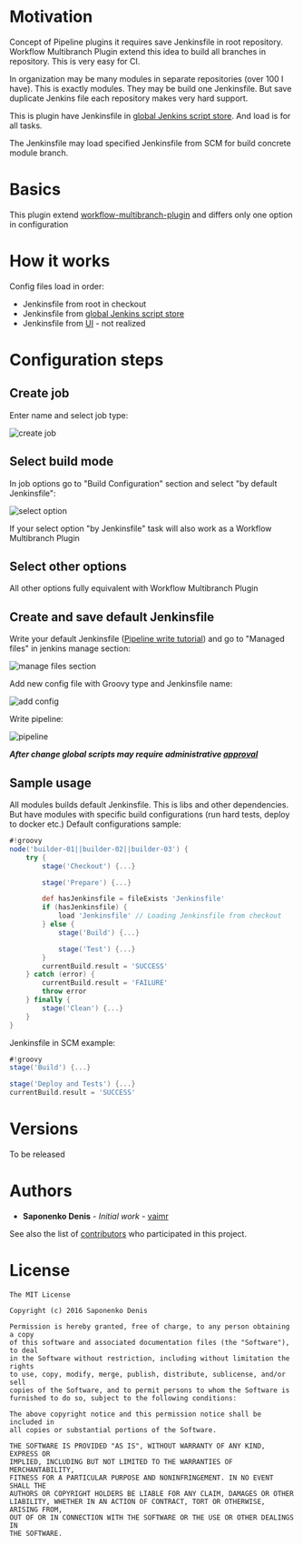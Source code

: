 # Motivation
Concept of Pipeline plugins it requires save Jenkinsfile in root repository. Workflow Multibranch Plugin extend this idea to build all branches in repository. This is very easy for CI.

In organization may be many modules in separate repositories (over 100 I have). This is exactly modules. They may be build one Jenkinsfile. But save duplicate Jenkins file each repository makes very hard support.

This is plugin have Jenkinsfile in [global Jenkins script store](https://github.com/jenkinsci/config-file-provider-plugin). And load is for all tasks. 

The Jenkinsfile may load specified Jenkinsfile from SCM for build concrete module branch.

# Basics
This plugin extend [workflow-multibranch-plugin](https://github.com/jenkinsci/workflow-multibranch-plugin) and differs only one option in configuration

# How it works
Config files load in order:

* Jenkinsfile from root in checkout
* Jenkinsfile from [global Jenkins script store](https://github.com/jenkinsci/config-file-provider-plugin)
* Jenkinsfile from [UI](https://jenkins.io/doc/book/pipeline/overview/#writing-pipeline-scripts-in-the-jenkins-ui) - not realized

# Configuration steps
## Create job
Enter name and select job type:

![create job](https://habrastorage.org/files/c77/cb7/9a7/c77cb79a7c794f7aa25827dafafb64b0.png)

## Select build mode
In job options go to "Build Configuration" section and select "by default Jenkinsfile":

![select option](https://habrastorage.org/files/112/bed/263/112bed26372e4b239e12353dc0d73ef6.png)


If your select option "by Jenkinsfile" task will also work as a Workflow Multibranch Plugin

## Select other options
All other options fully equivalent with Workflow Multibranch Plugin

## Create and save default Jenkinsfile
Write your default Jenkinsfile ([Pipeline write tutorial](https://github.com/jenkinsci/pipeline-plugin/blob/master/TUTORIAL.md)) and go to "Managed files" in jenkins manage section:

![manage files section](https://habrastorage.org/files/5f5/431/300/5f5431300e8e431ab66ef975f41aaf76.png)


Add new config file with Groovy type and Jenkinsfile name:

![add config](https://habrastorage.org/files/9d8/143/155/9d81431553144a7bb73320a5a0856c5e.png)


Write pipeline:

![pipeline](https://habrastorage.org/files/37e/807/853/37e807853c03404bacf8362a1bfc3c50.png)

***After change global scripts may require administrative [approval](https://wiki.jenkins-ci.org/display/JENKINS/Script+Security+Plugin)***

## Sample usage
All modules builds default Jenkinsfile. This is libs and other dependencies. But have modules with specific build configurations (run hard tests, deploy to docker etc.)
Default configurations sample:
```groovy
#!groovy​
node('builder-01||builder-02||builder-03') {
    try {
        stage('Checkout') {...}

        stage('Prepare') {...}

        def hasJenkinsfile = fileExists 'Jenkinsfile'
        if (hasJenkinsfile) {
            load 'Jenkinsfile' // Loading Jenkinsfile from checkout
        } else {
            stage('Build') {...}

            stage('Test') {...}
        }
        currentBuild.result = 'SUCCESS'
    } catch (error) {
        currentBuild.result = 'FAILURE'
        throw error
    } finally {
        stage('Clean') {...}
    }
}
```

Jenkinsfile in SCM example:
```groovy
#!groovy​
stage('Build') {...}

stage('Deploy and Tests') {...}
currentBuild.result = 'SUCCESS'
```

# Versions
To be released

# Authors
* **Saponenko Denis** - *Initial work* - [vaimr](https://github.com/vaimr)

See also the list of [contributors](https://github.com/vaimr/workflow-multibranch-def-plugin/contributors) who participated in this project.

# License
```
The MIT License

Copyright (c) 2016 Saponenko Denis

Permission is hereby granted, free of charge, to any person obtaining a copy
of this software and associated documentation files (the "Software"), to deal
in the Software without restriction, including without limitation the rights
to use, copy, modify, merge, publish, distribute, sublicense, and/or sell
copies of the Software, and to permit persons to whom the Software is
furnished to do so, subject to the following conditions:

The above copyright notice and this permission notice shall be included in
all copies or substantial portions of the Software.

THE SOFTWARE IS PROVIDED "AS IS", WITHOUT WARRANTY OF ANY KIND, EXPRESS OR
IMPLIED, INCLUDING BUT NOT LIMITED TO THE WARRANTIES OF MERCHANTABILITY,
FITNESS FOR A PARTICULAR PURPOSE AND NONINFRINGEMENT. IN NO EVENT SHALL THE
AUTHORS OR COPYRIGHT HOLDERS BE LIABLE FOR ANY CLAIM, DAMAGES OR OTHER
LIABILITY, WHETHER IN AN ACTION OF CONTRACT, TORT OR OTHERWISE, ARISING FROM,
OUT OF OR IN CONNECTION WITH THE SOFTWARE OR THE USE OR OTHER DEALINGS IN
THE SOFTWARE.
```